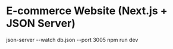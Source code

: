 # E-commerce Website (Next.js + JSON Server)


json-server --watch db.json --port 3005
npm run dev 
